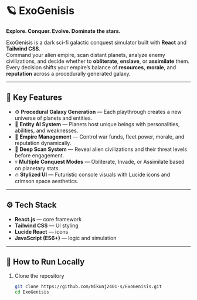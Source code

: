 # 🪐 ExoGenisis

**Explore. Conquer. Evolve. Dominate the stars.**

ExoGenisis is a dark sci-fi galactic conquest simulator built with **React** and **Tailwind CSS**.  
Command your alien empire, scan distant planets, analyze enemy civilizations, and decide whether to **obliterate**, **enslave**, or **assimilate** them.  
Every decision shifts your empire’s balance of **resources**, **morale**, and **reputation** across a procedurally generated galaxy.

---

## 🌌 Key Features
- ⚙️ **Procedural Galaxy Generation** — Each playthrough creates a new universe of planets and entities.  
- 🧠 **Entity AI System** — Planets host unique beings with personalities, abilities, and weaknesses.  
- 🚀 **Empire Management** — Control war funds, fleet power, morale, and reputation dynamically.  
- 📡 **Deep Scan System** — Reveal alien civilizations and their threat levels before engagement.  
- 💀 **Multiple Conquest Modes** — Obliterate, Invade, or Assimilate based on planetary stats.  
- 🔥 **Stylized UI** — Futuristic console visuals with Lucide icons and crimson space aesthetics.  

---

## ⚙️ Tech Stack
- **React.js** — core framework  
- **Tailwind CSS** — UI styling  
- **Lucide React** — icons  
- **JavaScript (ES6+)** — logic and simulation  

---

## 🚀 How to Run Locally
1. Clone the repository  
   ```bash
   git clone https://github.com/Nikunj2401-s/ExoGenisis.git
   cd ExoGenisis
